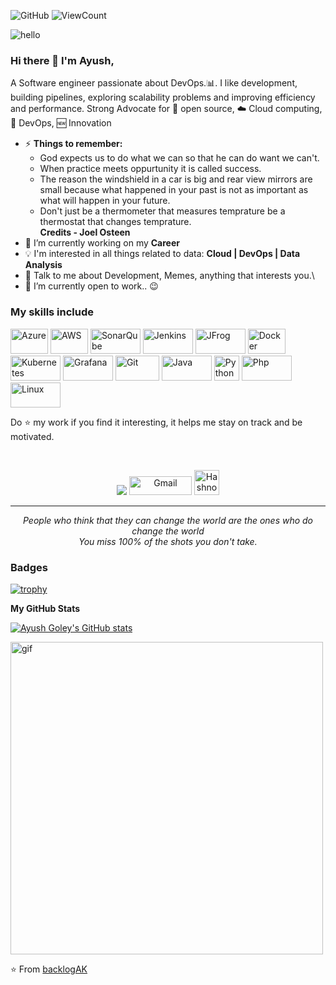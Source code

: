 ![GitHub](https://img.shields.io/badge/license-MIT-lightgrey?style=flat)
![ViewCount](https://views.whatilearened.today/views/github/backlogAK/backlogAK.svg?cache=remove)

![hello](https://user-images.githubusercontent.com/94915531/202961617-c7883e7d-ccff-4daa-a986-dedb06958962.gif)

### Hi there 👋 I'm Ayush,

A Software engineer passionate about DevOps.:bar_chart:. I like development, building pipelines, exploring scalability problems and improving efficiency and performance. Strong Advocate for 📜 open source, :cloud: Cloud computing, 🚀 DevOps, :new: Innovation


- ⚡ **Things to remember:** 
	- God expects us to do what we can so that he can do want we can't.
	- When practice meets oppurtunity it is called success.
	- The reason the windshield in a car is big and rear view mirrors are small because what happened in your past is not as important as what will happen in your           future.
	- Don't just be a thermometer that measures temprature be a thermostat that changes temprature. \
	           **Credits - Joel Osteen**
- 🔭 I’m currently working on my **Career**
- :bulb: I'm interested in all things related to data: **Cloud | DevOps | Data Analysis**
- 💬 Talk to me about Development, Memes, anything that interests you.\        
- 🌱 I’m currently open to work.. 😉

### My skills include

<p align="left">
	<img title="Azure" src="https://www.artifakt.com/content/uploads/2021/09/Microsoft-Azure-Logo-1.png" width="60" height="40" />
	<img title="AWS" src="https://upload.wikimedia.org/wikipedia/commons/thumb/9/93/Amazon_Web_Services_Logo.svg/1280px-Amazon_Web_Services_Logo.svg.png" 					width="60" height="40" />
	<img title="SonarQube" src="https://www.sonarqube.org/logos/index/sonarqube-logo.png" width="80" height="40" />
	<img title="Jenkins" src="https://www.zend.com/sites/default/files/image/2019-09/logo-jenkins.jpg" width="80" height="40" />
	<img title="JFrog" src="https://zededa.com/wp-content/uploads/2021/09/jfrog-1.png" width="80" height="40" />
	<img title="Docker" src="https://www.docker.com/wp-content/uploads/2022/03/vertical-logo-monochromatic.png" width="60" height="40" />
	<img title="Kubernetes" src="https://1000logos.net/wp-content/uploads/2022/07/Kubernetes-Logo.jpg" width="80" height="40" />
	<img title="Grafana" src="https://www.vectorlogo.zone/logos/grafana/grafana-ar21.png" width="80" height="40" />
	<img title="Git" src="https://raw.githubusercontent.com/Thomas-George-T/Thomas-George-T/master/assets/git.svg" width="70" height="40" />
	<img title="Java" src="https://cdn.icon-icons.com/icons2/2699/PNG/512/java_logo_icon_168609.png" width="80" height="40" />
	<img title="Python" src="https://raw.githubusercontent.com/Thomas-George-T/Thomas-George-T/master/assets/python.svg" width="40" height="40" />
	<img title="Php" src="https://upload.wikimedia.org/wikipedia/commons/thumb/2/27/PHP-logo.svg/2560px-PHP-logo.svg.png" width="80" height="40" />
	<img title="Linux" src="https://1000logos.net/wp-content/uploads/2017/03/Symbol-Linux.jpg" width="80" height="40" />
</p>

<!--
**backlogAK** is a ✨ _special_ ✨ repository because its `README.md` (this file) appears on your GitHub profile.

Here are some ideas to get you started:

- 🔭 I’m currently working on ...
- 🌱 I’m currently learning ...
- 👯 I’m looking to collaborate on ...
- 🤔 I’m looking for help with ...
- 💬 Ask me about ...
- 📫 How to reach me: ...
- 😄 Pronouns: ...
- ⚡ Fun fact: ...
-->
    
   Do :star: my work if you find it interesting, it helps me stay on track and be motivated.
   
<br>
<p align="center">
    <a target="_blank" href="https://www.linkedin.com/in/ayushgoley"><img src="https://img.shields.io/badge/-LinkedIn-0077B5?style=for-the-badge&logo=Linkedin&logoColor=white"></img></a>
    <a href="mailto:ayushkumargoley@gmail.com"><img alt="Gmail" src="https://raw.githubusercontent.com/Thomas-George-T/Thomas-George-T/master/assets/google-gmail.svg" title="Email" width="100" height="30" /></a>
    <a href="https://hashnode.com/@AyushGoley"><img alt="Hashnode" src="https://cdn.hashnode.com/res/hashnode/image/upload/v1611902473383/CDyAuTy75.png?auto=compress" title="Hashnode" width="40" height="40" /></a>
</p>
<hr \>
<p align="center">
   <i>People who think that they can change the world are the ones who do change the world</i>
   <br>
   <i>You miss 100% of the shots you don't take.</i>
</p>       

### Badges

[![trophy](https://github-profile-trophy.vercel.app/?username=backlogAK&theme=onedark)](https://github.com/backlogAKy)

<b>My GitHub Stats</b>

<a href="https://github.com/backlogAK"><img src="https://github-readme-stats.vercel.app/api?username=backlogAK&show_icons=true&hide=prs,contribs&count_private=true&title_color=10b981&text_color=ffffff&icon_color=0891b2&bg_color=1c1917&hide_border=true&show_icons=true" alt="Ayush Goley's GitHub stats" /></a>

<!--
<a href="https://github.com/backlogAK" align="left"><img src="https://github-readme-stats.vercel.app/api/top-langs/?username=backlogAK&langs_count=10&title_color=10b981&text_color=ffffff&icon_color=0891b2&bg_color=1c1917&hide_border=true&locale=en&custom_title=Top%20%Languages" alt="Top Languages" /></a> -->

<img title="gif" src="https://user-images.githubusercontent.com/94915531/198888737-bcbf94d0-479f-4727-b9e6-c55052a73be4.gif" width="500" height="500" />
 
 ⭐️ From [backlogAK](https://github.com/backlogAK)
